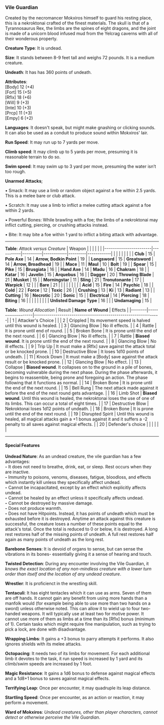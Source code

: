 ### Vile Guardian
Created by the necromancer Mokxiros himself to guard his resting place, this is a nekroktonai crafted of the finest materials. The skull is that of a Tyrannosaurus Rex, the limbs are the spines of eight dragons, and the joint is made of a unicorn blood infused mud from the Yelcrag caverns with all of their wonderous property.

**Creature Type**: It is undead.

**Size**: It stands between 8-9 feet tall and weighs 72 pounds. It is a medium creature.

**Undeath**: It has has 360 points of undeath.

**Attributes**:  
[Body] 12 (+4)  
[Fort] 15 (+5)  
[Rflx] 18 (+6)  
[Will] 9 (+3)  
[Inte] 10 (+3)  
[Prcp] 11 (+3)  
[Empy] 6 (+2)  

**Languages**: It doesn't speak, but might make gnashing or clicking sounds. It can also be used as a conduit to produce sound within Mokxiros' lair.

**Run Speed**: It may run up to 7 yards per move.

**Climb speed**: It may climb up to 5 yards per move, presuming it is reasonable terrain to do so.

**Swim speed**: It may swim up to 3 yard per move, presuming the water isn’t too rough.

**Unarmed Attacks**;

 • Smack: It may use a limb or random object against a foe within 2.5 yards. This is a melee bare or club attack.

 • Scratch: It may use a limb to inflict a melee cutting attack against a foe within 2 yards.

 • Powerful Bones: While brawling with a foe; the limbs of a nekroktonai may inflict cutting, piercing, or crushing attacks instead.

 • Bite: It may bite a foe within 1 yard to inflict a biting attack with advantage.

---------------------

**Table**: *Attack versus Creature*
| Weapon                 |          |            |         |            |         |
|------------------------|-----------|----------|------------|---------|------------|
|                            |        |                    |        |                            |         |
| **Club**                   | 15     | **Pole Axe**       | 14     | **Arrow, Bodkin Point**    | 19    |
| **Longsword**              | 15     | **Greatsword**     | 14     | **Arrow, Broadhead**       | 19    |
| **Mace**                   | 11     | **Maul**           | 10     | **Bolt**                   | 19    |
| **Spear**                  | 15     | **Pike**           | 15     | **Brusgiata**              | 16    |
| **Hand Axe**               | 14     | **Madu**           | 16     | **Chakram**                | 18    |
| **Katar**                  | 16     | **Javelin**        | 15     | **Arquebus**               | 16    |
| **Dagger**                 | 20     | **Throwing Blade** | 21     | **Musket**                 | 15    |
| **Morningstar**            | 11     | **Sling**          | 21     | **Tronutonante**           | 17    |
| **Warpick**                | 12     |                    |        | **Bare**                   | 21    |
|                            |        |                    |        |                            |       |
| **Acid**                   | 15     | **Fire**           | 14     | **Psychic**                | 18    |
| **Cold**                   | 22     | **Force**          | 12     | **Toxic**                  | 26    |
| **Crushing**               | 13     | **Ki**             | 13     | **Radiant**                | 13    |
| **Cutting**                | 16     | **Necrotic**       | 20     | **Sonic**                  | 15    |
| **Electrical**             | 14     | **Piercing**       | 18     | **Biting**                 | 16    |
|                            |        |                    |        |                            |       |
| **Unlisted Damage Type**   | 16     |                    |        | **Undamaging**             | 15    |

**Table**: *Wound Allocation*
| Result | **Name of Wound** | Effects                                                        |
|--------|-------------------|----------------------------------------------------------------|
|   1    | Attacker's Choice |                                                                |
|   2    | Crippled          | Its movement speed is halved until this wound is healed.      |
|   3    | Glancing Blow     | No ill effects. |
|   4    | Rattle            | It is prone until end of round. |
|   5    | Broken Bone       | It is prone until the end of the next round. |
|   6    | Glancing Blow     | No ill effects. |
|   7    | Rattle            | **Biased wound**. It is prone until the end of the next round. |
|   8    | Glancing Blow     | No ill effects.                                     |
|   9    | Trip Up           | It must make a [Rflx] save against the attack total or be knocked prone.                                  |
|   10   | Destructive Blow  | It loses 1d10 points of undeath. |
|   11   | Knock Down        | It must make a [Body] save against the attack result or be knocked prone. |
|   12   | Glancing Blow     | No effect. |
|   13   | Collapse          | **Biased wound**. It collapses on to the ground in a pile of bones, becoming vulnerable during the next phase. During the phase afterwards, it begins to reassemble, being prone and foregoing an action. The phase following that it functions as normal. |
|   14   | Broken Bone       | It is prone until the end of the next round. |
|   15   | Bell Rung         | The next attack made against it before the end of the next round gets advantage.  |
|   16   | Limb Shot         | **Biased wound**. Until this wound is healed, the nekroktonai loses the use of one of its limbs. This can occur a total of eight times. |
|   17   | Destructive Blow  | Nekroktonai loses 1d12 points of undeath. |
|   18   | Broken Bone       | It is prone until the end of the next round. |
|   19   | Disrupted Spirit  | Until this wound is healed, all magical attacks gain a +1 bonus against it and it suffers a -2 penalty to all saves against magical effects. |
|   20   | Defender's choice |                                   |
|        |                                                |                                   |

---------------------

#### Special Features

**Undead Nature**: As an undead creature, the vile guardian has a few advantages:  
**-** It does not need to breathe, drink, eat, or sleep. Rest occurs when they are inactive.  
**-** Immunity to poisons, venoms, diseases, fatigue, bloodloss, and effects which instantly kill unless they specifically affect undead.  
**-** Cannot be incapacitated, except by an effect which explicitly affects undead.  
**-** Cannot be healed by an effect unless it specifically affects undead.  
**-** Cannot be destroyed by massive damage.  
**-** Does not produce warmth.  
**-** Does not have Hitpoints. Instead, it has points of undeath which must be exhausted before it is destroyed. Anytime an attack against this creature is successful, the creature loses a number of these points equal to the attack's total. Once the total is reduced to 0 or below, it is destroyed. A long rest restores half of the missing points of undeath. A full rest restores half again as many points of undeath as the long rest.

**Barebone Senses**: It is devoid of organs to sense, but can sense the vibrations in its bones- essentially giving it a sense of hearing and touch.

**Twisted Detection**: During any encounter involving the Vile Guardian, it *knows the exact location of any non-mindless creature with a lower turn order than itself and the location of any undead creature*.

**Wrestler**: It is proficienct in the wrestling skill.

**Tentaculi**: It has eight tentacles which it can use as arms. Seven of them are off hands. It cannot gain any benefit from using more hands than a manfolk would (for example being able to use more than two hands on a sword) unless otherwise noted. This can allow it to wield up to four two-handed weapons. It will typically use at least two for motive power. It cannot use more of them as limbs at a time than its [Rflx] bonus (minimum of 1). Certain tasks which might require fine manipulation, such as trying to pick a lock, are done with disadvantage.

**Wrapping Limbs**: It gains a +3 bonus to parry attempts it performs. It also ignores shields with its melee attacks.

**Octopacing**: It needs two of its limbs for movement. For each additional limb it devotes to the task, it run speed is increased by 1 yard and its climb/swim speeds are increased by 1 foot.

**Magic Resistance**: It gains a 1d6 bonus to defense against magical effects and a 1d8+1 bonus to saves against magical effects.

**Terrifying Leap**: Once per encounter, it may quadruple its leap distance.

**Startling Speed**: Once per encounter, as an action or reaction, it may perform a movement.

**Ward of Mokxiros**: *Undead creatures, other than player characters, cannot detect or otherwise perceive the Vile Guardian*.
